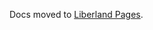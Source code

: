 Docs moved to [Liberland Pages](https://liberland-1.gitbook.io/wiki/v/public-documents/blockchain).
